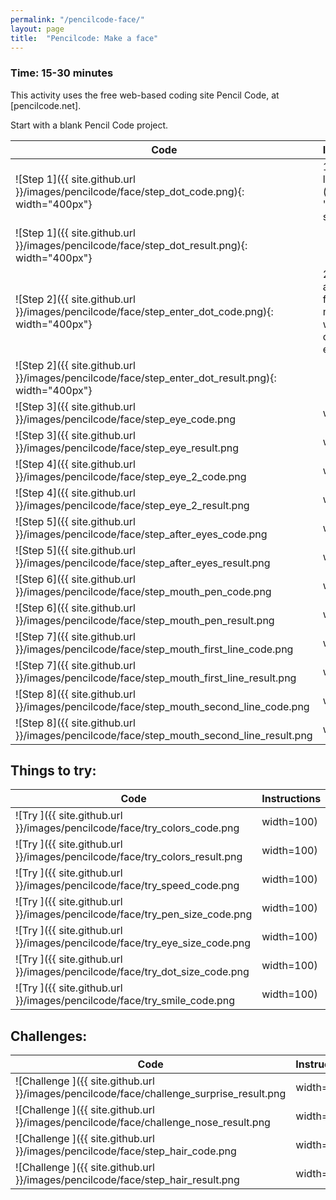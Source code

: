 ```yaml
---
permalink: "/pencilcode-face/"
layout: page
title:  "Pencilcode: Make a face"
---
```


### Time: 15-30 minutes

This activity uses the free web-based coding site Pencil Code, at [pencilcode.net].

Start with a blank Pencil Code project.

| **Code** | **Instructions** |
| -------- | ---------------- |
| ![Step 1]({{ site.github.url }}/images/pencilcode/face/step_dot_code.png){: width="400px"} | 1. Draw a large dot (look in the "Art" section) |
| ![Step 1]({{ site.github.url }}/images/pencilcode/face/step_dot_result.png){: width="400px"} |  |
| ![Step 2]({{ site.github.url }}/images/pencilcode/face/step_enter_dot_code.png){: width="400px"} | 2. Turn right and go forward, to move to where we can draw an eye |
| ![Step 2]({{ site.github.url }}/images/pencilcode/face/step_enter_dot_result.png){: width="400px"} |  |
| ![Step 3]({{ site.github.url }}/images/pencilcode/face/step_eye_code.png | width=100) | 3. Draw an eye by drawing a  small dot |
| ![Step 3]({{ site.github.url }}/images/pencilcode/face/step_eye_result.png | width=100) |  |
| ![Step 4]({{ site.github.url }}/images/pencilcode/face/step_eye_2_code.png | width=100) | 4. Turn all the way around (180 degrees) so you're pointed back where you came from, take a big step forward, and draw the other eye |
| ![Step 4]({{ site.github.url }}/images/pencilcode/face/step_eye_2_result.png | width=100) |  |
| ![Step 5]({{ site.github.url }}/images/pencilcode/face/step_after_eyes_code.png | width=100) | 5. Turn all the way around again, and step forward into the middle of the large circle |
| ![Step 5]({{ site.github.url }}/images/pencilcode/face/step_after_eyes_result.png | width=100) |  |
| ![Step 6]({{ site.github.url }}/images/pencilcode/face/step_mouth_pen_code.png | width=100) | 6. Let's get in position to draw the mouth! Turn right so you're pointed downwards, step forward, and set the pen to draw where the turtle goes |
| ![Step 6]({{ site.github.url }}/images/pencilcode/face/step_mouth_pen_result.png | width=100) |  |
| ![Step 7]({{ site.github.url }}/images/pencilcode/face/step_mouth_first_line_code.png | width=100) | 7. Turn right and go forward to draw one side of the mouth |
| ![Step 7]({{ site.github.url }}/images/pencilcode/face/step_mouth_first_line_result.png | width=100) |  |
| ![Step 8]({{ site.github.url }}/images/pencilcode/face/step_mouth_second_line_code.png | width=100) | 8. Turn all the way around, and then take a big step forward to draw the other side of the mouth |
| ![Step 8]({{ site.github.url }}/images/pencilcode/face/step_mouth_second_line_result.png | width=100) |  |

Things to try:
---------------
| **Code** | **Instructions** |
| -------- | ---------------- |
| ![Try ]({{ site.github.url }}/images/pencilcode/face/try_colors_code.png | width=100) | Try changing the colors of the different parts of the face. What color combination is your favorite? What if all the colors are the same? |
| ![Try ]({{ site.github.url }}/images/pencilcode/face/try_colors_result.png | width=100) |  |
| ![Try ]({{ site.github.url }}/images/pencilcode/face/try_speed_code.png | width=100) | Try putting a **Speed** block at the beginning. Can you understand what the turtle is doing if the speed is very fast? |
| ![Try ]({{ site.github.url }}/images/pencilcode/face/try_pen_size_code.png | width=100) | Try changing the pen size! Does it look better when it's large? Or small? |
| ![Try ]({{ site.github.url }}/images/pencilcode/face/try_eye_size_code.png | width=100) | Try changing the size of the eyes! Does the face look weird when they're big? |
| ![Try ]({{ site.github.url }}/images/pencilcode/face/try_dot_size_code.png | width=100) | Try changing the size of the big dot that makes the face at the beginning! Does it look like a baby when it's big? Like an alien when it's small? |
| ![Try ]({{ site.github.url }}/images/pencilcode/face/try_smile_code.png | width=100) | This face seems kind of sad, right? Try removing the mouth code from your program (everything under the last **Pen** block) and putting in this code instead. Does that cheer the face up? |

Challenges:
-------------
| **Code** | **Instructions** |
| -------- | ---------------- |
| ![Challenge ]({{ site.github.url }}/images/pencilcode/face/challenge_surprise_result.png | width=100) | Challenge 1: Can you make the face surprised? |
| ![Challenge ]({{ site.github.url }}/images/pencilcode/face/challenge_nose_result.png | width=100) | Challenge 1: Can you give the face a nose? |
| ![Challenge ]({{ site.github.url }}/images/pencilcode/face/step_hair_code.png | width=100) | Challenge 1: Can you give the face some hair? Try entering this code and seeing what happens. |
| ![Challenge ]({{ site.github.url }}/images/pencilcode/face/step_hair_result.png | width=100) |  |

